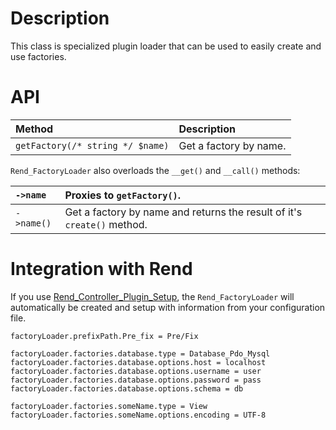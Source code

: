 # Description #
This class is specialized plugin loader that can be used to easily create and use factories.

# API #
| **Method** | **Description** |
|:-----------|:----------------|
| `getFactory(/* string */ $name)` | Get a factory by name. |

`Rend_FactoryLoader` also overloads the `__get()` and `__call()` methods:

| `->name` | Proxies to `getFactory()`. |
|:---------|:---------------------------|
| `->name()` | Get a factory by name and returns the result of it's `create()` method. |

# Integration with Rend #
If you use [Rend\_Controller\_Plugin\_Setup](Rend_Controller_Plugin_Setup.md), the `Rend_FactoryLoader` will automatically be created and setup with information from your configuration file.

```
factoryLoader.prefixPath.Pre_fix = Pre/Fix

factoryLoader.factories.database.type = Database_Pdo_Mysql
factoryLoader.factories.database.options.host = localhost
factoryLoader.factories.database.options.username = user
factoryLoader.factories.database.options.password = pass
factoryLoader.factories.database.options.schema = db

factoryLoader.factories.someName.type = View
factoryLoader.factories.someName.options.encoding = UTF-8
```